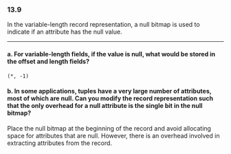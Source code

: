### 13.9

In the variable-length record representation, a null bitmap is used to indicate if an attribute has the null value.

---

#### a. For variable-length fields, if the value is null, what would be stored in the offset and length fields?

```(*, -1)```

#### b. In some applications, tuples have a very large number of attributes, most of which are null. Can you modify the record representation such that the only overhead for a null attribute is the single bit in the null bitmap?

Place the null bitmap at the beginning of the record and avoid allocating space for attributes that are null. However, there is an overhead involved in extracting attributes from the record.